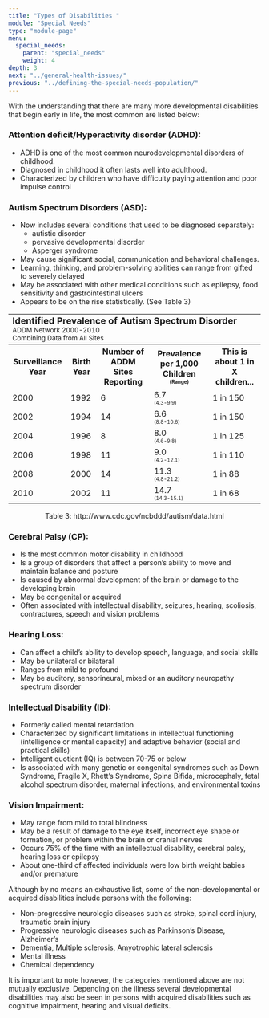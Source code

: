 ```yaml
---
title: "Types of Disabilities "
module: "Special Needs"
type: "module-page"
menu:
  special_needs:
    parent: "special_needs"
    weight: 4
depth: 3
next: "../general-health-issues/"
previous: "../defining-the-special-needs-population/"
---
```

<form method="post" action="."><div class="pageblock"><p>With the understanding that there are many more developmental disabilities that begin early in life, the most common are listed below:</p>
<h3>Attention deficit/Hyperactivity disorder (ADHD):</h3>
<ul>
<li>ADHD is one of the most common neurodevelopmental disorders of childhood.</li>
<li>Diagnosed in childhood it often lasts well into adulthood.</li>
<li>Characterized by children who have difficulty paying attention and poor impulse control </li>
</ul>
<h3>Autism Spectrum Disorders (ASD):</h3>
<ul>
<li>Now includes several conditions that used to be diagnosed separately: 
<ul>
<li>autistic disorder</li>
<li>pervasive developmental disorder</li>
<li>Asperger syndrome</li>
</ul>
</li><li>May cause significant social, communication and behavioral challenges.</li>
<li>Learning, thinking, and problem-solving abilities can range from gifted to severely delayed</li>
<li>May be associated with other medical conditions such as epilepsy, food sensitivity and gastrointestinal ulcers</li>
<li>Appears to be on the rise statistically. (See Table 3)</li>
</ul>
</div><div class="pageblock"><table>
<tr>
<td class="caption" colspan="5">
<b><font size="4.5">Identified Prevalence of Autism Spectrum Disorder</font></b><br/><font size="2.5">ADDM Network 2000-2010</font><br/><font size="2.5">Combining Data from All Sites</font>
</td>
</tr><tr>
<th>Surveillance Year</th>
<th>Birth Year</th>
<th>Number of ADDM Sites Reporting</th>
<th>Prevalence per 1,000 Children <font size="0.5">(Range)</font></th>
<th>This is about 1 in X children...</th>
</tr>
<tr>
<td>2000</td>
<td>1992</td>
<td>6</td>
<td>6.7<br/><font size="0.5">(4.3-9.9)</font></td>
<td>1 in 150</td>
</tr>
<tr>
<td>2002</td>
<td>1994</td>
<td>14</td>
<td>6.6<br/><font size="0.5">(8.8-10.6)</font></td>
<td>1 in 150</td>
</tr>
<tr>
<td>2004</td>
<td>1996</td>
<td>8</td>
<td>8.0<br/><font size="0.5">(4.6-9.8)</font></td>
<td>1 in 125</td>
</tr>
<tr>
<td>2006</td>
<td>1998</td>
<td>11</td>
<td>9.0<br/><font size="0.5">(4.2-12.1)</font></td>
<td>1 in 110</td>
</tr>
<tr>
<td>2008</td>
<td>2000</td>
<td>14</td>
<td>11.3<br/><font size="0.5">(4.8-21.2)</font></td>
<td>1 in 88</td>
</tr>
<tr>
<td>2010</td>
<td>2002</td>
<td>11</td>
<td>14.7<br/><font size="0.5">(14.3-15.1)</font></td>
<td>1 in 68</td>
</tr>
</table>
</div><div class="pageblock"><b></b><center>Table 3: http://www.cdc.gov/ncbddd/autism/data.html</center>
</div><div class="pageblock"><h3>Cerebral Palsy (CP):</h3>
<ul>
<li>Is the most common motor disability in childhood</li>
<li>Is a group of disorders that affect a person’s ability to move and maintain balance and posture</li>
<li>Is caused by abnormal development of the brain or damage to the developing brain 
</li><li>May be congenital or acquired</li>
<li>Often associated with intellectual disability, seizures, hearing, scoliosis, contractures, speech  and vision problems</li>
</ul>
<h3>Hearing Loss:</h3>
<ul>
<li>Can affect a child’s ability to develop speech, language, and social skills</li>
<li>May be unilateral or bilateral</li>
<li>Ranges from mild to profound</li>
<li>May be auditory, sensorineural, mixed or an auditory neuropathy spectrum disorder</li>
</ul>
<h3>Intellectual Disability (ID):</h3>
<ul>
<li>Formerly called mental retardation</li>
<li>Characterized by significant limitations in intellectual functioning (intelligence or mental capacity) and adaptive behavior (social and practical skills)</li>
<li>Intelligent quotient (IQ) is between 70-75 or below</li>
<li>Is associated with many genetic or congenital syndromes such as Down Syndrome, Fragile X, Rhett’s Syndrome, Spina Bifida, microcephaly, fetal alcohol spectrum disorder, maternal infections, and environmental toxins</li>
</ul>
<h3>Vision Impairment:</h3>
<ul>
<li>May range from mild to total blindness</li>
<li>May be a result of damage to the eye itself, incorrect eye shape or formation, or problem within the brain or cranial nerves</li>
<li>Occurs 75% of the time with an intellectual disability, cerebral palsy, hearing loss or epilepsy</li>
<li>About one-third of affected individuals were low birth weight babies and/or premature </li>
</ul>
<p>Although by no means an exhaustive list, some of the non-developmental or acquired disabilities include persons with the following:</p>
<ul>
<li>Non-progressive neurologic diseases such as stroke, spinal cord injury, traumatic brain injury</li>
<li>Progressive neurologic diseases such as Parkinson’s Disease, Alzheimer’s</li>
<li>Dementia, Multiple sclerosis, Amyotrophic lateral sclerosis</li>
<li>Mental illness</li>
<li>Chemical dependency</li>
</ul>
<p>It is important to note however, the categories mentioned above are not mutually exclusive. Depending on the illness several developmental disabilities may also be seen in persons with acquired disabilities such as cognitive impairment, hearing and visual deficits. </p>
</div></form>